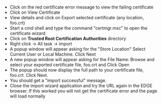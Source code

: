 <ul>
<li>Click on the red certificate error message to view the failing certificate</li>
<li>Click on View Certificate</li>
<li>View details and click on Export selected certificate (any location, foo.crt)</li>
<li>Start a cmd shell and type the command "certmgr.msc" to open the certificate wizard</li>
<li>Click on <strong>Trusted Root Certification Authorities</strong> directory</li>
<li>Right click -> All task -> import</li>
<li>A popup window will appear asking for the "Store Location" Select Current User or Local Machine. Click Next</li>
<li>A new popup window will appear asking for the File Name: Browse and select your exported certificate file, foo.crt and Click Open</li>
<li>The popup should now display the full path to your certificate file, foo.crt. Click Next.</li>
<li>You should get a "import successful" message.</li>
<li>Close the import wizard application and try the URL again in the EDGE browser. If this worked you will not get the certificate error and the page will load normally</li>
</ul>